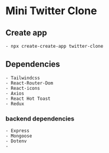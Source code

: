 # Mini Twitter Clone

## Create app

    - npx create-create-app twitter-clone

## Dependencies

    - Tailwindcss
    - React-Router-Dom
    - React-icons
    - Axios
    - React Hot Toast
    - Redux

### backend dependencies

    - Express
    - Mongoose
    - Dotenv
    -
